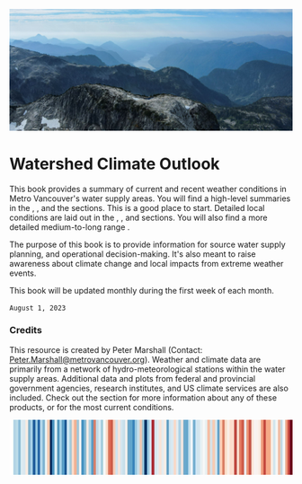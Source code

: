 
![banner](img/indian-arm_hazy.png)

# Watershed Climate Outlook


This book provides a summary of current and recent weather conditions in Metro Vancouver's water supply areas. You will find a high-level summaries in the [](watershed_conditions.md), [](global.md), and the [](outlook_summary.md) sections. This is a good place to start. Detailed local conditions are laid out in the [](air-temp.ipynb), [](water_supply.ipynb), and [](crossover.ipynb) sections. You will also find a more detailed medium-to-long range [](outlook.md). 

The purpose of this book is to provide information for source water supply planning, and operational decision-making. It's also meant to raise awareness about climate change and local impacts from extreme weather events. 

This book will be updated monthly during the first week of each month. 

```{admonition} **Last updated on:**
August 1, 2023
```

### Credits

This resource is created by Peter Marshall (Contact: [Peter.Marshall@metrovancouver.org](mailto:Peter.Marshall@metrovancouver.org)). Weather and climate data are primarily from a network of hydro-meteorological stations within the water supply areas. Additional data and plots from federal and provincial government agencies, research institutes, and US climate services are also included. Check out the [](links.md) section for more information about any of these products, or for the most current conditions. 



![banner](img/stripes.jpeg)